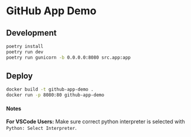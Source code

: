 # GitHub App Demo

## Development

```bash
poetry install
poetry run dev
poetry run gunicorn -b 0.0.0.0:8080 src.app:app
```

## Deploy

```bash
docker build -t github-app-demo .
docker run -p 8080:80 github-app-demo
```

#### Notes

**For VSCode Users:** Make sure correct python interpreter is selected with `Python: Select Interpreter`.